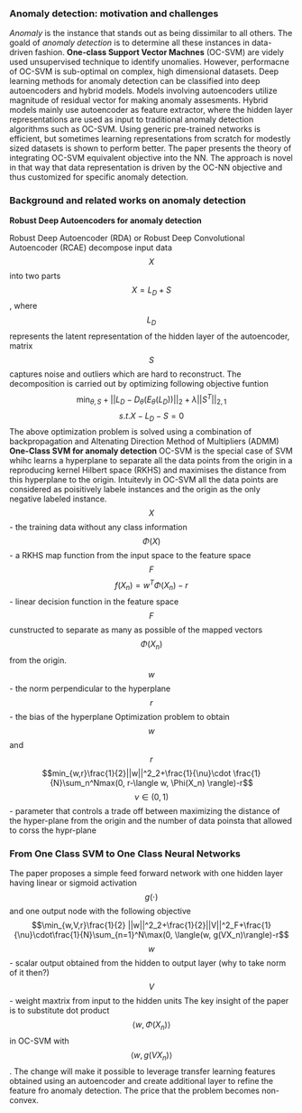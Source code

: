 ### Anomaly detection: motivation and challenges
_Anomaly_ is the instance that stands out as being dissimilar to all others. The goald of _anomaly detection_ is to determine all these instances in data-driven fashion. __One-class Support Vector Machnes__ (OC-SVM) are videly used unsupervised technique to identify unomalies. However, performacne of OC-SVM is sub-optimal on complex, high dimensional datasets. Deep learning methods for anomaly detection can be classified into deep autoencoders and hybrid models. Models involving autoencoders utilize magnitude of residual vector for making anomaly assesments. Hybrid models mainly use autoencoder as feature extractor, where the hidden layer representations are used as input to traditional anomaly detection algorithms such as OC-SVM. Using generic pre-trained networks is efficient, but sometimes learning representations from scratch for modestly sized datasets is shown to perform better. The paper presents the theory of integrating OC-SVM equivalent objective into the NN. The approach is novel in that way that data representation is driven by the OC-NN objective and thus customized for specific anomaly detection.
### Background and related works on anomaly detection

__Robust Deep Autoencoders for anomaly detection__

Robust Deep Autoencoder (RDA) or Robust Deep Convolutional Autoencoder (RCAE) decompose input data $$X$$ into two parts $$X=L_D+S$$, where $$L_D$$ represents the latent representation of the hidden layer of the autoencoder, matrix $$S$$ captures noise and outliers which are hard to reconstruct. The decomposition is carried out by optimizing following objective funtion
$$\min_{\theta, S}+||L_D-D_\theta(E_\theta(L_D))||_2 + \lambda||S^T||_{2,1}$$
$$s.t. X-L_D-S=0$$
The above optimization problem is solved using a combination of backpropagation and Altenating Direction Method of Multipliers (ADMM)
__One-Class SVM for anomaly detection__
OC-SVM is the special case of SVM whihc learns a hyperplane to separate all the data points from the origin in a reproducing kernel Hilbert space (RKHS) and maximises the distance from this hyperplane to the origin. Intuitevly in OC-SVM all the data points are considered as poisitively labele instances and the origin as the only negative labeled instance.
$$X$$ - the training data without any class information
$$\Phi(X)$$ - a RKHS map function from the input space to the feature space $$F$$
$$f(X_n)=w^T\Phi(X_n)-r$$ - linear decision function in the feature space $$F$$ cunstructed to separate as many as possible of the mapped vectors $$\Phi(X_n)$$ from the origin.
$$w$$ - the norm perpendicular to the hyperplane
$$r$$ - the bias of the hyperplane
Optimization problem to obtain $$w$$ and $$r$$
$$min_{w,r}\frac{1}{2}||w||^2_2+\frac{1}{\nu}\cdot \frac{1}{N}\sum_n^Nmax(0, r-\langle w, \Phi(X_n) \rangle)-r$$
$$\nu\in(0,1)$$ - parameter that controls a trade off between maximizing the distance of the hyper-plane from the origin and the number of data poinsta that allowed to corss the hypr-plane
### From One Class SVM to One Class Neural Networks
The paper proposes a simple feed forward network with one hidden layer having linear or sigmoid activation $$g(\cdot)$$ and one output node with the following objective
$$\min_{w,V,r}\frac{1}{2} ||w||^2_2+\frac{1}{2}||V||^2_F+\frac{1}{\nu}\cdot\frac{1}{N}\sum_{n=1}^N\max(0, \langle(w, g(VX_n)\rangle)-r$$
$$w$$ - scalar output obtained from the hidden to output layer (why to take norm of it then?)
$$V$$ - weight maxtrix from input to the hidden units
The key insight of the paper is to substitute dot product $$\langle w,\Phi(X_n)\rangle$$ in OC-SVM with $$\langle w, g(VX_n) \rangle$$. The change will make it possible to leverage transfer learning features obtained using an autoencoder and create additional layer to refine the feature fro anomaly detection. The price that the problem becomes non-convex.

